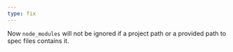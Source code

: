 ```yaml
---
type: fix
---
```


Now `node_modules` will not be ignored if a project path or a provided path to spec files contains it. 

